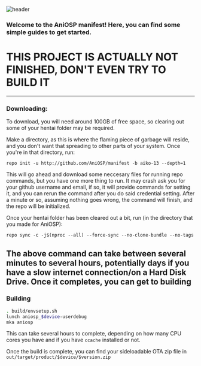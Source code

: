 ![header](https://capsule-render.vercel.app/api?type=waving&color=0:d70a84,100:51127f&height=300&section=header&fontSize=90&text=AniOSP&fontAlign=75&fontColor=ffffff&desc=for%20otakus,%20by%20otakus&descAlign=80)
### Welcome to the AniOSP manifest! Here, you can find some simple guides to get started.
# THIS PROJECT IS ACTUALLY NOT FINISHED, DON'T EVEN TRY TO BUILD IT
-----------------------------------------------------------------------------------------

### Downloading:
To download, you will need around 100GB of free space, so clearing out some of your hentai folder may be required.

Make a directory, as this is where the flaming piece of garbage will reside, and you don't want that spreading to other parts of your system. Once you're in that directory, run:

`repo init -u http://github.com/AniOSP/manifest -b aiko-13 --depth=1`

This will go ahead and download some neccesary files for running repo commands, but you have one more thing to run. It may crash ask you for your github username and email, if so, it will provide commands for setting it, and you can rerun the command after you do said credential setting. After a minute or so, assuming nothing goes wrong, the command will finish, and the repo will be initialized.

Once your hentai folder has been cleared out a bit, run (in the directory that you made for AniOSP):

`repo sync -c -j$(nproc --all) --force-sync --no-clone-bundle --no-tags`

The above command can take between several minutes to several hours, potentially days if you have a slow internet connection/on a Hard Disk Drive. Once it completes, you can get to building
-----------------------------------------------------------------------------------------

### Building
```sh
. build/envsetup.sh
lunch aniosp_$device-userdebug
mka aniosp
```

This can take several hours to complete, depending on how many CPU cores you have and if you have `ccache` installed or not.

Once the build is complete, you can find your sideloadable OTA zip file in `out/target/product/$device/$version.zip`
